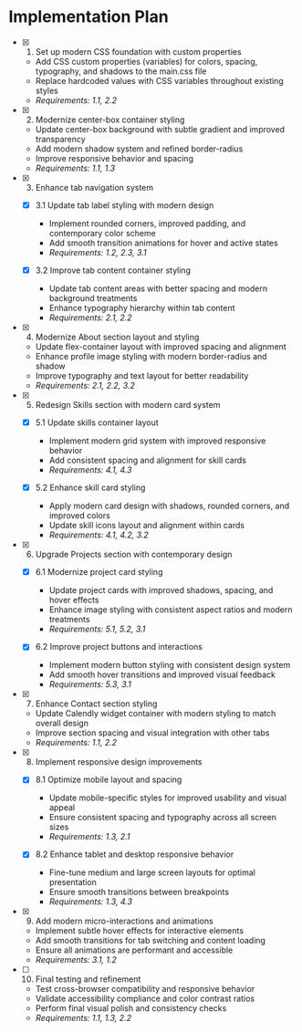 # Implementation Plan

- [x] 1. Set up modern CSS foundation with custom properties

  - Add CSS custom properties (variables) for colors, spacing, typography, and shadows to the main.css file
  - Replace hardcoded values with CSS variables throughout existing styles
  - _Requirements: 1.1, 2.2_

- [x] 2. Modernize center-box container styling

  - Update center-box background with subtle gradient and improved transparency
  - Add modern shadow system and refined border-radius
  - Improve responsive behavior and spacing
  - _Requirements: 1.1, 1.3_

- [x] 3. Enhance tab navigation system

  - [x] 3.1 Update tab label styling with modern design

    - Implement rounded corners, improved padding, and contemporary color scheme
    - Add smooth transition animations for hover and active states
    - _Requirements: 1.2, 2.3, 3.1_

  - [x] 3.2 Improve tab content container styling
    - Update tab content areas with better spacing and modern background treatments
    - Enhance typography hierarchy within tab content
    - _Requirements: 2.1, 2.2_

- [x] 4. Modernize About section layout and styling

  - Update flex-container layout with improved spacing and alignment
  - Enhance profile image styling with modern border-radius and shadow
  - Improve typography and text layout for better readability
  - _Requirements: 2.1, 2.2, 3.2_

- [x] 5. Redesign Skills section with modern card system

  - [x] 5.1 Update skills container layout

    - Implement modern grid system with improved responsive behavior
    - Add consistent spacing and alignment for skill cards
    - _Requirements: 4.1, 4.3_

  - [x] 5.2 Enhance skill card styling
    - Apply modern card design with shadows, rounded corners, and improved colors
    - Update skill icons layout and alignment within cards
    - _Requirements: 4.1, 4.2, 3.2_

- [x] 6. Upgrade Projects section with contemporary design

  - [x] 6.1 Modernize project card styling

    - Update project cards with improved shadows, spacing, and hover effects
    - Enhance image styling with consistent aspect ratios and modern treatments
    - _Requirements: 5.1, 5.2, 3.1_

  - [x] 6.2 Improve project buttons and interactions
    - Implement modern button styling with consistent design system
    - Add smooth hover transitions and improved visual feedback
    - _Requirements: 5.3, 3.1_

- [x] 7. Enhance Contact section styling

  - Update Calendly widget container with modern styling to match overall design
  - Improve section spacing and visual integration with other tabs
  - _Requirements: 1.1, 2.2_

- [x] 8. Implement responsive design improvements

  - [x] 8.1 Optimize mobile layout and spacing

    - Update mobile-specific styles for improved usability and visual appeal
    - Ensure consistent spacing and typography across all screen sizes
    - _Requirements: 1.3, 2.1_

  - [x] 8.2 Enhance tablet and desktop responsive behavior
    - Fine-tune medium and large screen layouts for optimal presentation
    - Ensure smooth transitions between breakpoints
    - _Requirements: 1.3, 4.3_

- [x] 9. Add modern micro-interactions and animations

  - Implement subtle hover effects for interactive elements
  - Add smooth transitions for tab switching and content loading
  - Ensure all animations are performant and accessible
  - _Requirements: 3.1, 1.2_

- [ ] 10. Final testing and refinement
  - Test cross-browser compatibility and responsive behavior
  - Validate accessibility compliance and color contrast ratios
  - Perform final visual polish and consistency checks
  - _Requirements: 1.1, 1.3, 2.2_
